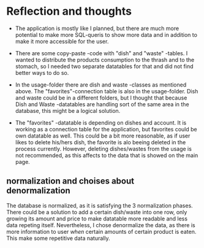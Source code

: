 # Reflection and thoughts

- The application is mostly like I planned, but there are much more potential to make more SQL-queris to show more data and in addition to make it more accessible for the user. 

- There are some copy-paste -code with "dish" and "waste" -tables. I wanted to distribute the products consumption to the thrash and to the stomach, so I needed two separate datatables for that and did not find better ways to do so. 

- In the usage-folder there are dish and waste -classes as mentioned above. The "favorites"-connection table is also in the usage-folder. Dish and waste could be in a different folders, but I thought that because Dish and Waste -datatables are handling sort of the same area in the database, this might be a logical solution. 

- The "favorites" -datatable is depending on dishes and account. It is working as a connection table for the application, but favorites could be own datatable as well. This could be a bit more reasonable, as if user likes to delete his/hers dish, the favorite is alo beeing deleted in the process currently. However, deleting dishes/wastes from the usage is not recommended, as this affects to the data that is showed on the main page. 

## normalization and choises about denormalization

The database is normalized, as it is satisfying the 3 normalization phases. There could be a solution to add a certain dish/waste into one row, only growing its amount and price to make datatable more readable and less data repeting itself. Nevertheless, I chose denormalize the data, as there is more information to user _when_ certain amounts of certain product is eaten. This  make some repetitive data naturally. 